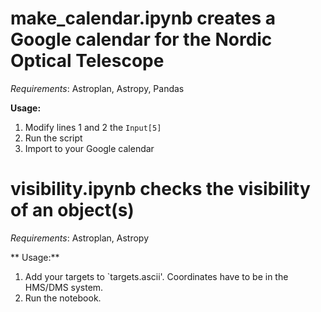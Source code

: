 # make_calendar.ipynb creates a Google calendar for the Nordic Optical Telescope

*Requirements*: Astroplan, Astropy, Pandas

**Usage:**
1) Modify lines 1 and 2 the `Input[5]`
2) Run the script
3) Import to your Google calendar

#  visibility.ipynb checks the visibility of an object(s)

*Requirements*: Astroplan, Astropy

** Usage:**

1) Add your targets to `targets.ascii'. Coordinates have to be in the HMS/DMS system.
2) Run the notebook.